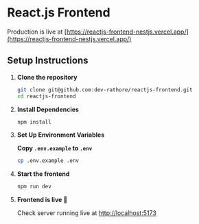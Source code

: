 # React.js Frontend

Production is live at [https://reactjs-frontend-nestjs.vercel.app/](https://reactjs-frontend-nestjs.vercel.app/)

## Setup Instructions

1. **Clone the repository**

   ```sh
   git clone git@github.com:dev-rathore/reactjs-frontend.git
   cd reactjs-frontend
   ```

2. **Install Dependencies**

   ```sh
   npm install
   ```

3. **Set Up Environment Variables**

   **Copy `.env.example` to `.env`**

   ```sh
   cp .env.example .env
   ```

4. **Start the frontend**

   ```sh
   npm run dev
   ```

5. **Frontend is live 🎉**

   Check server running live at [http://localhost:5173](http://localhost:5173)
